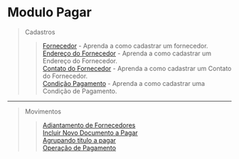 # Modulo Pagar

> Cadastros
>> [Fornecedor](/cadforn.md) - Aprenda a como cadastrar um fornecedor.  
>> [Endereço do Fornecedor](/cadforn/#cadastrando-endereco-do-fornecedor) - Aprenda a como cadastrar um Endereço do Fornecedor.   
>> [Contato do Fornecedor](/cadforn/#cadastrando-contatos-do-cliente) - Aprenda a como cadastrar um Contato do Fornecedor.  
>> [Condição Pagamento](/cadcondpg.md) - Aprenda a como cadastrar uma Condição de Pagamento.  

---

> Movimentos    
>> [Adiantamento de Fornecedores](/adianforne)   
>> [Incluir Novo Documento a Pagar](/parcpagar)  
>> [Agrupando titulo a pagar](/parcpagar/#agrupar-titulos-a-pagar)  
>> [Operação de Pagamento](/oppag)   
